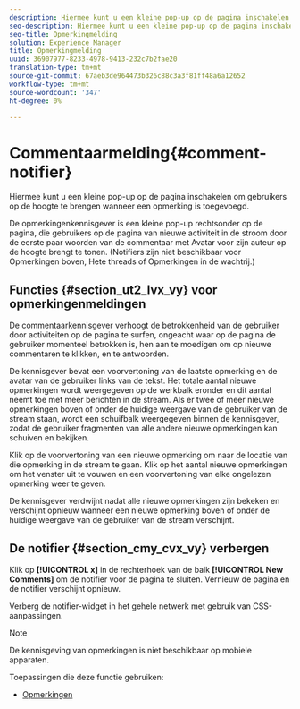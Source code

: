 ```yaml
---
description: Hiermee kunt u een kleine pop-up op de pagina inschakelen om gebruikers op de hoogte te brengen wanneer een opmerking is toegevoegd.
seo-description: Hiermee kunt u een kleine pop-up op de pagina inschakelen om gebruikers op de hoogte te brengen wanneer een opmerking is toegevoegd.
seo-title: Opmerkingmelding
solution: Experience Manager
title: Opmerkingmelding
uuid: 36907977-8233-4978-9413-232c7b2fae20
translation-type: tm+mt
source-git-commit: 67aeb3de964473b326c88c3a3f81ff48a6a12652
workflow-type: tm+mt
source-wordcount: '347'
ht-degree: 0%

---
```



# Commentaarmelding{#comment-notifier}

Hiermee kunt u een kleine pop-up op de pagina inschakelen om gebruikers op de hoogte te brengen wanneer een opmerking is toegevoegd.

De opmerkingenkennisgever is een kleine pop-up rechtsonder op de pagina, die gebruikers op de pagina van nieuwe activiteit in de stroom door de eerste paar woorden van de commentaar met Avatar voor zijn auteur op de hoogte brengt te tonen. (Notifiers zijn niet beschikbaar voor Opmerkingen boven, Hete threads of Opmerkingen in de wachtrij.)

## Functies {#section_ut2_lvx_vy} voor opmerkingenmeldingen

De commentaarkennisgever verhoogt de betrokkenheid van de gebruiker door activiteiten op de pagina te surfen, ongeacht waar op de pagina de gebruiker momenteel betrokken is, hen aan te moedigen om op nieuwe commentaren te klikken, en te antwoorden.

De kennisgever bevat een voorvertoning van de laatste opmerking en de avatar van de gebruiker links van de tekst. Het totale aantal nieuwe opmerkingen wordt weergegeven op de werkbalk eronder en dit aantal neemt toe met meer berichten in de stream. Als er twee of meer nieuwe opmerkingen boven of onder de huidige weergave van de gebruiker van de stream staan, wordt een schuifbalk weergegeven binnen de kennisgever, zodat de gebruiker fragmenten van alle andere nieuwe opmerkingen kan schuiven en bekijken.

Klik op de voorvertoning van een nieuwe opmerking om naar de locatie van die opmerking in de stream te gaan. Klik op het aantal nieuwe opmerkingen om het venster uit te vouwen en een voorvertoning van elke ongelezen opmerking weer te geven.

De kennisgever verdwijnt nadat alle nieuwe opmerkingen zijn bekeken en verschijnt opnieuw wanneer een nieuwe opmerking boven of onder de huidige weergave van de gebruiker van de stream verschijnt.

## De notifier {#section_cmy_cvx_vy} verbergen

Klik op **[!UICONTROL x]** in de rechterhoek van de balk **[!UICONTROL New Comments]** om de notifier voor de pagina te sluiten. Vernieuw de pagina en de notifier verschijnt opnieuw.

Verberg de notifier-widget in het gehele netwerk met gebruik van CSS-aanpassingen.

>[!NOTE]
>
>De kennisgeving van opmerkingen is niet beschikbaar op mobiele apparaten.



Toepassingen die deze functie gebruiken:

* [Opmerkingen](/help/using/c-about-apps/c-comments/c-comments.md)

